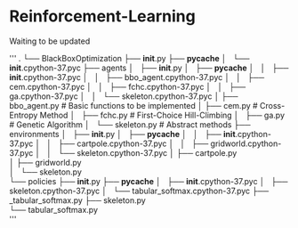 # Reinforcement-Learning

Waiting to be updated

'''
.
└── BlackBoxOptimization
    ├── __init__.py
    ├── __pycache__
    │   └── __init__.cpython-37.pyc
    ├── agents
    │   ├── __init__.py
    │   ├── __pycache__
    │   │   ├── __init__.cpython-37.pyc
    │   │   ├── bbo_agent.cpython-37.pyc
    │   │   ├── cem.cpython-37.pyc
    │   │   ├── fchc.cpython-37.pyc
    │   │   ├── ga.cpython-37.pyc
    │   │   └── skeleton.cpython-37.pyc
    │   ├── bbo_agent.py      # Basic functions to be implemented
    │   ├── cem.py      # Cross-Entropy Method
    │   ├── fchc.py      # First-Choice Hill-Climbing
    │   ├── ga.py      # Genetic Algorithm
    │   └── skeleton.py      # Abstract methods
    ├── environments
    │   ├── __init__.py
    │   ├── __pycache__
    │   │   ├── __init__.cpython-37.pyc
    │   │   ├── cartpole.cpython-37.pyc
    │   │   ├── gridworld.cpython-37.pyc
    │   │   └── skeleton.cpython-37.pyc
    │   ├── cartpole.py      
    │   ├── gridworld.py      
    │   └── skeleton.py      
    └── policies
        ├── __init__.py
        ├── __pycache__
        │   ├── __init__.cpython-37.pyc
        │   ├── skeleton.cpython-37.pyc
        │   └── tabular_softmax.cpython-37.pyc
        ├── _tabular_softmax.py
        ├── skeleton.py      
        └── tabular_softmax.py      
'''
